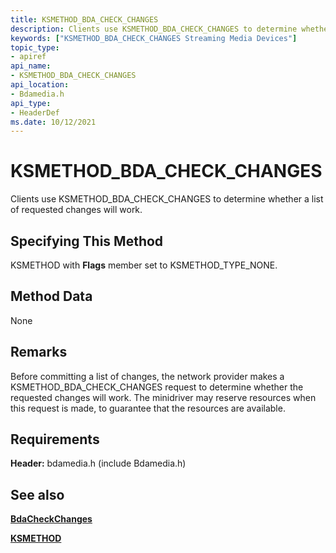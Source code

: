 ```yaml
---
title: KSMETHOD_BDA_CHECK_CHANGES
description: Clients use KSMETHOD_BDA_CHECK_CHANGES to determine whether a list of requested changes will work.
keywords: ["KSMETHOD_BDA_CHECK_CHANGES Streaming Media Devices"]
topic_type:
- apiref
api_name:
- KSMETHOD_BDA_CHECK_CHANGES
api_location:
- Bdamedia.h
api_type:
- HeaderDef
ms.date: 10/12/2021
---
```


# KSMETHOD_BDA_CHECK_CHANGES

Clients use KSMETHOD_BDA_CHECK_CHANGES to determine whether a list of requested changes will work.

## Specifying This Method

KSMETHOD with **Flags** member set to KSMETHOD_TYPE_NONE.

## Method Data

None

## Remarks

Before committing a list of changes, the network provider makes a KSMETHOD_BDA_CHECK_CHANGES request to determine whether the requested changes will work. The minidriver may reserve resources when this request is made, to guarantee that the resources are available.

## Requirements

**Header:** bdamedia.h (include Bdamedia.h)

## See also

[**BdaCheckChanges**](/windows-hardware/drivers/ddi/bdasup/nf-bdasup-bdacheckchanges)

[**KSMETHOD**](./ksmethod-structure.md)
